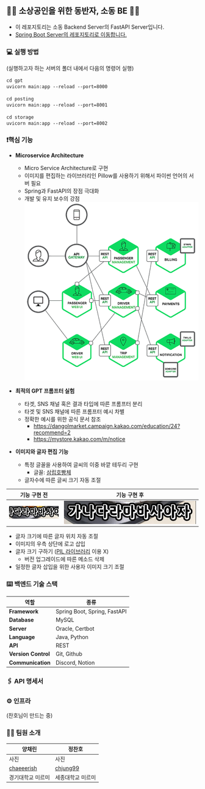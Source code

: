 ## 🧑‍🌾 소상공인을 위한 동반자, 소동 BE 🧑‍🌾
- 이 레포지토리는 소동 Backend Server의 FastAPI Server입니다.   
- [Spring Boot Server의 레포지토리로 이동합니다.](https://github.com/goormthon-Univ/2024_BEOTKKOTTHON_TEAM_27_BE_1)

### 💻 실행 방법
(실행하고자 하는 서버의 폴더 내에서 다음의 명령어 실행)  
```
cd gpt
uvicorn main:app --reload --port=8000

cd posting
uvicorn main:app --reload --port=8001

cd storage
uvicorn main:app --reload --port=8002
```

### ❗️핵심 기능
- **Microservice Architecture**
  - Micro Service Architecture로 구현
  - 이미지를 편집하는 라이브러리인 Pillow를 사용하기 위해서 파이썬 언어의 서버 필요
  - Spring과 FastAPI의 장점 극대화
  - 개발 및 유지 보수의 강점
![img.png](img.png)

- **최적의 GPT 프롬프터 실험**
  - 타겟, SNS 채널 혹은 결과 타입에 따른 프롬프터 분리
  - 타겟 및 SNS 채널에 따른 프롬프터 예시 차별
  - 정확한 예시를 위한 공식 문서 참조
    - https://dangolmarket.campaign.kakao.com/education/24?recommend=2
    - https://mystore.kakao.com/m/notice

- **이미지와 글자 편집 기능**
  - 특정 글꼴을 사용하여 글씨의 이중 바깥 테두리 구현
    - 글꼴: [삼립호빵체](https://spcsamlip.co.kr/sandoll-samlip-hopang/)
  - 글자수에 따른 글씨 크기 자동 조절  

| 기능 구현 전 | 기능 구현 후 |
|---------|---------|
|  ![img_2.png](img_2.png)  |   ![img_1.png](img_1.png)      |

  - 글자 크기에 따른 글자 위치 자동 조절
  - 이미지의 우측 상단에 로고 삽입
  - 글자 크기 구하기 ([PIL 라이브러리](https://pypi.org/project/pillow/) 이용 X)
    - 버전 업그레이드에 따른 메소드 삭제
  - 일정한 글자 삽입을 위한 사용자 이미지 크기 조절


### ⌨️ 백엔드 기술 스택
| 역할              | 종류                           |
|-----------------|------------------------------|
| **Framework**       | Spring Boot, Spring, FastAPI |
| **Database**        | MySQL                        |
| **Server**          | Oracle, Certbot              |
| **Language**        | Java, Python                 |
| **API**             | REST                         |
| **Version** **Control** | Git, Github                  |
| **Communication**   | Discord, Notion              |

### 🖇️ API 명세서


### ⚙️ 인프라
(찬호님이 만드는 중)


### 🧚🏻 팀원 소개
| 양채린                                         | 정찬호                                     |
|---------------------------------------------|-----------------------------------------|
| 사진                                          | 사진                                      |
| [chaeeerish](https://github.com/chaeeerish) | [chjung99](https://github.com/chjung99) |
| 경기대학교 미르미                                   | 세종대학교 미르미                               |
